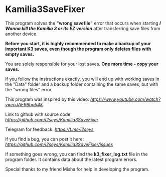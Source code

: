 # Kamilia3SaveFixer

This program solves the **"wrong savefile"** error that occurs when starting ***I Wanna kill the Kamilia 3 or its EZ version*** after transferring save files from another device.

**Before you start, it is highly recommended to make a backup of your important K3 saves, even though the program only deletes files with empty saves.**

You are solely responsible for your lost saves. **One more time - copy your saves.**

If you follow the instructions exactly, you will end up with working saves in the "Data" folder and a backup folder containing the same saves, but with the "wrong files" error.

This program was inspired by this video: *https://www.youtube.com/watch?v=enJAE96bab4&*

Link to github with source code: *https://github.com/i2seys/Kamilia3SaveFixer*

Telegram for feedback: *https://t.me/i2seys*

If you find a bug, you can post it here: *https://github.com/i2seys/Kamilia3SaveFixer/issues*

If something goes wrong, you can find the **k3_fixer_log.txt** file in the program folder. It contains data about the latest program errors.

Special thanks to my friend Misha for help in developing the program.
